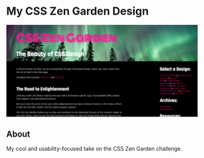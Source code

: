 # My CSS Zen Garden Design
![My CSS Zen Garden design screenshot.](img/css-zen-garden-design-screenshot.png)

## About
My cool and usability-focused take on the CSS Zen Garden challenge.

